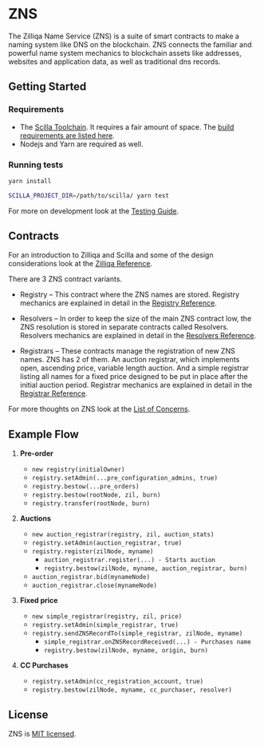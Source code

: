 # ZNS

The Zilliqa Name Service (ZNS) is a suite of smart contracts to make a naming
system like DNS on the blockchain. ZNS connects the familiar and powerful name
system mechanics to blockchain assets like addresses, websites and application
data, as well as traditional dns records.


## Getting Started

### Requirements

- The [Scilla Toolchain](https://github.com/Zilliqa/scilla). It requires a fair
  amount of space. The
  [build requirements are listed here](https://github.com/Zilliqa/scilla/blob/master/INSTALL.md).
- Nodejs and Yarn are required as well.

### Running tests

```sh
yarn install

SCILLA_PROJECT_DIR=/path/to/scilla/ yarn test
```

For more on development look at the [Testing Guide](./TESTING.md).

## Contracts

For an introduction to Zilliqa and Scilla and some of the design considerations
look at the [Zilliqa Reference](./ZILLIQA.md).

There are 3 ZNS contract variants.

- Registry – This contract where the ZNS names are stored. Registry mechanics
  are explained in detail in the [Registry Reference](./REGISTRY.md).

- Resolvers – In order to keep the size of the main ZNS contract low, the ZNS resolution is stored in separate contracts called
  Resolvers. Resolvers mechanics are explained in detail in the
  [Resolvers Reference](./RESOLVERS.md).

- Registrars – These contracts manage the registration of new ZNS names. ZNS has 2
  of them. An auction registrar, which implements open, ascending price,
  variable length auction. And a simple registrar listing all names for a fixed
  price designed to be put in place after the initial auction period. Registrar
  mechanics are explained in detail in the
  [Registrar Reference](./REGISTRAR.md).

For more thoughts on ZNS look at the [List of Concerns](./CONCERNS.md).

## Example Flow

1. **Pre-order**

   - `new registry(initialOwner)`
   - `registry.setAdmin(...pre_configuration_admins, true)`
   - `registry.bestow(...pre_orders)`
   - `registry.bestow(rootNode, zil, burn)`
   - `registry.transfer(rootNode, burn)`

2. **Auctions**

   - `new auction_registrar(registry, zil, auction_stats)`
   - `registry.setAdmin(auction_registrar, true)`
   - `registry.register(zilNode, myname)`
     - `auction_registrar.register(...) - Starts auction`
     - `registry.bestow(zilNode, myname, auction_registrar, burn)`
   - `auction_registrar.bid(mynameNode)`
   - `auction_registrar.close(mynameNode)`

3. **Fixed price**

   - `new simple_registrar(registry, zil, price)`
   - `registry.setAdmin(simple_registrar, true)`
   - `registry.sendZNSRecordTo(simple_registrar, zilNode, myname)`
     - `simple_registrar.onZNSRecordReceived(...) - Purchases name`
     - `registry.bestow(zilNode, myname, origin, burn)`

4. **CC Purchases**

   - `registry.setAdmin(cc_registration_account, true)`
   - `registry.bestow(zilNode, myname, cc_purchaser, resolver)`

## License

ZNS is [MIT licensed](./LICENSE).
